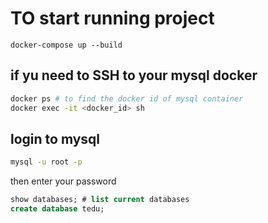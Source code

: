 # TO start running project
```
docker-compose up --build
```

## if yu need to SSH to your mysql docker
```sh
docker ps # to find the docker id of mysql container
docker exec -it <docker_id> sh 
```

## login to mysql
```sh
mysql -u root -p
```

then enter your password

```sql
show databases; # list current databases
create database tedu;
```



